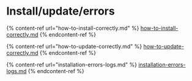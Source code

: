 # Install/update/errors

{% content-ref url="how-to-install-correctly.md" %}
[how-to-install-correctly.md](how-to-install-correctly.md)
{% endcontent-ref %}

{% content-ref url="how-to-update-correctly.md" %}
[how-to-update-correctly.md](how-to-update-correctly.md)
{% endcontent-ref %}

{% content-ref url="installation-errors-logs.md" %}
[installation-errors-logs.md](installation-errors-logs.md)
{% endcontent-ref %}

